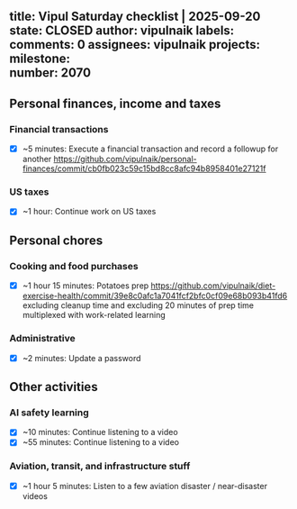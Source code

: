 title:	Vipul Saturday checklist | 2025-09-20
state:	CLOSED
author:	vipulnaik
labels:	
comments:	0
assignees:	vipulnaik
projects:	
milestone:	
number:	2070
--
## Personal finances, income and taxes

### Financial transactions

- [x] ~5 minutes: Execute a financial transaction and record a followup for another https://github.com/vipulnaik/personal-finances/commit/cb0fb023c59c15bd8cc8afc94b8958401e27121f

### US taxes

- [x] ~1 hour: Continue work on US taxes

## Personal chores

### Cooking and food purchases

- [x] ~1 hour 15 minutes: Potatoes prep https://github.com/vipulnaik/diet-exercise-health/commit/39e8c0afc1a7041fcf2bfc0cf09e68b093b41fd6 excluding cleanup time and excluding 20 minutes of prep time multiplexed with work-related learning

### Administrative

- [x] ~2 minutes: Update a password

## Other activities

### AI safety learning

- [x] ~10 minutes: Continue listening to a video
- [x] ~55 minutes: Continue listening to a video

### Aviation, transit, and infrastructure stuff

- [x] ~1 hour 5 minutes: Listen to a few aviation disaster / near-disaster videos
